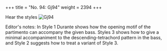 +++
title = "No. 94: Gj94"
weight = 2394
+++

Hear the styles
![Gj94](/img/094DurDimM.jpg)

Editor's notes: In Style 1 Durante shows how the opening motif of the partimento can accompany the given bass. Styles 3 shows how to give a minimal accompaniment to the descending-tetrachord pattern in the bass, and Style 2 suggests how to treat a variant of Style 3.

